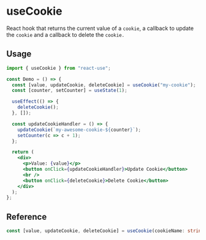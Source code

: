 # useCookie

React hook that returns the current value of a `cookie`, a callback to update the `cookie`
and a callback to delete the `cookie.`

## Usage

```jsx
import { useCookie } from "react-use";

const Demo = () => {
  const [value, updateCookie, deleteCookie] = useCookie("my-cookie");
  const [counter, setCounter] = useState(1);

  useEffect(() => {
    deleteCookie();
  }, []);

  const updateCookieHandler = () => {
    updateCookie(`my-awesome-cookie-${counter}`);
    setCounter(c => c + 1);
  };

  return (
    <div>
      <p>Value: {value}</p>
      <button onClick={updateCookieHandler}>Update Cookie</button>
      <br />
      <button onClick={deleteCookie}>Delete Cookie</button>
    </div>
  );
};
```

## Reference

```ts
const [value, updateCookie, deleteCookie] = useCookie(cookieName: string);
```
